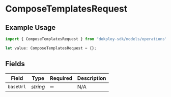 # ComposeTemplatesRequest

## Example Usage

```typescript
import { ComposeTemplatesRequest } from "dokploy-sdk/models/operations";

let value: ComposeTemplatesRequest = {};
```

## Fields

| Field              | Type               | Required           | Description        |
| ------------------ | ------------------ | ------------------ | ------------------ |
| `baseUrl`          | *string*           | :heavy_minus_sign: | N/A                |